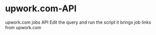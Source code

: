 # upwork.com-API
upwork.com jobs API
Edit the query and run the script it brings job links from upwork.com
